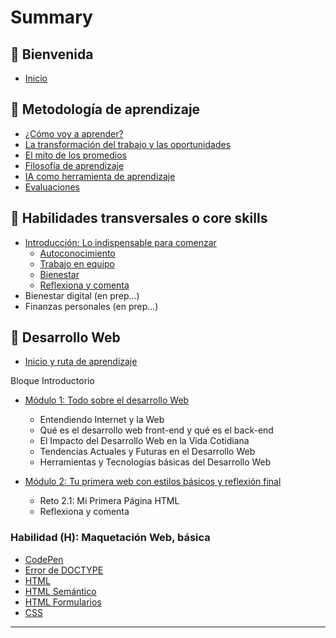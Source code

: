 # Summary

## 💜 Bienvenida

* [Inicio](README.md)

## 📑 Metodología de aprendizaje

* [¿Cómo voy a aprender?](curriculum_model/lea_model_01_overview.md)
* [La transformación del trabajo y las oportunidades](curriculum_model/lea_model_02_work.md)
* [El mito de los promedios](curriculum_model/lea_model_03_average.md)
* [Filosofía de aprendizaje](curriculum_model/lea_model_04_philosophy.md)
* [IA como herramienta de aprendizaje](curriculum_model/lea_model_05_ai.md)
* [Evaluaciones](curriculum_model/lea_model_06_assessment.md)

## 🌈 Habilidades transversales o core skills

* [Introducción: Lo indispensable para comenzar](curriculum_lif/lea_lif_overview.md)
  * [Autoconocimiento](curriculum_lif/self_awareness/learning_lif_selfawareness.md)
  * [Trabajo en equipo](curriculum_lif/teamwork/learning_lif_teamwork.md)
  * [Bienestar](curriculum_lif/wellbeign/learning_lif_digital_wb_intro.md)
  * [Reflexiona y comenta](curriculum_lif/learning_lif_digital_wb_intro.md)
* Bienestar digital (en prep...)
* Finanzas personales (en prep...)

## 🔵 Desarrollo Web

* [Inicio y ruta de aprendizaje](/curriculum_dev/lea_dev_overview.md)

Bloque Introductorio

* [Módulo 1: Todo sobre el desarrollo Web](https://laboratoria1.gitbook.io/codigom)
  * Entendiendo Internet y la Web 
  * Qué es el desarrollo web front-end y qué es el back-end
  * El Impacto del Desarrollo Web en la Vida Cotidiana
  * Tendencias Actuales y Futuras en el Desarrollo Web
  * Herramientas y Tecnologías básicas del Desarrollo Web

* [Módulo 2: Tu primera web con estilos básicos y reflexión final]()
  * Reto 2.1: Mi Primera Página HTML
  * Reflexiona y comenta

### Habilidad (H): Maquetación Web, básica

* [CodePen](curriculum_dev/editors_codepen.md)
* [Error de DOCTYPE](curriculum_dev/editors_codepen_doctype.md)
* [HTML](curriculum_dev/html.md)
* [HTML Semántico](curriculum_dev/html_semantic.md)
* [HTML Formularios](curriculum_dev//html_forms.md)
* [CSS](curriculum_dev/css.md)

---

‌‌
